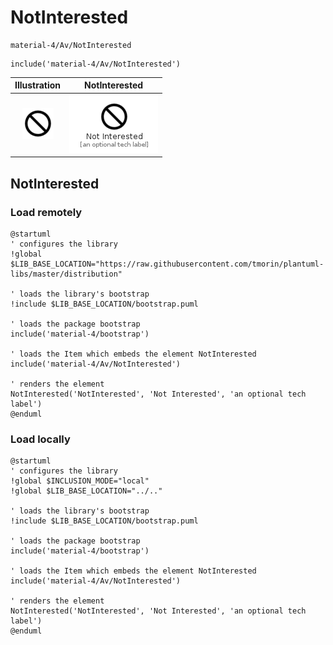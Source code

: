# NotInterested


```text
material-4/Av/NotInterested
```

```text
include('material-4/Av/NotInterested')
```



| Illustration | NotInterested |
| :---: | :---: |
| ![illustration for Illustration](../../material-4/Av/NotInterested.png) | ![illustration for NotInterested](../../material-4/Av/NotInterested.Local.png) |




## NotInterested

### Load remotely
```plantuml
@startuml
' configures the library
!global $LIB_BASE_LOCATION="https://raw.githubusercontent.com/tmorin/plantuml-libs/master/distribution"

' loads the library's bootstrap
!include $LIB_BASE_LOCATION/bootstrap.puml

' loads the package bootstrap
include('material-4/bootstrap')

' loads the Item which embeds the element NotInterested
include('material-4/Av/NotInterested')

' renders the element
NotInterested('NotInterested', 'Not Interested', 'an optional tech label')
@enduml
```

### Load locally
```plantuml
@startuml
' configures the library
!global $INCLUSION_MODE="local"
!global $LIB_BASE_LOCATION="../.."

' loads the library's bootstrap
!include $LIB_BASE_LOCATION/bootstrap.puml

' loads the package bootstrap
include('material-4/bootstrap')

' loads the Item which embeds the element NotInterested
include('material-4/Av/NotInterested')

' renders the element
NotInterested('NotInterested', 'Not Interested', 'an optional tech label')
@enduml
```


